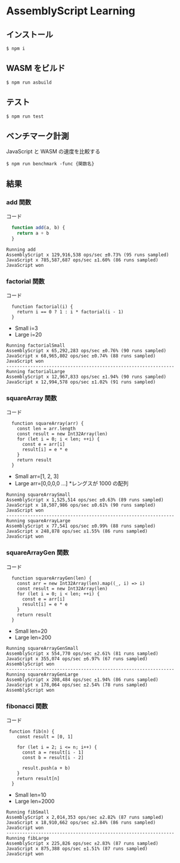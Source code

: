 # AssemblyScript Learning

## インストール

```
$ npm i
```

## WASM をビルド

```
$ npm run asbuild
```

## テスト

```
$ npm run test
```

## ベンチマーク計測

JavaScript と WASM の速度を比較する

```
$ npm run benchmark -func {関数名}
```

## 結果

### add 関数

コード

```JavaScript
  function add(a, b) {
    return a + b
  }
```

```
Running add
AssemblyScript x 129,916,538 ops/sec ±0.73% (95 runs sampled)
JavaScript x 785,587,687 ops/sec ±1.60% (86 runs sampled)
JavaScript won
```

### factorial 関数

コード

```JS
  function factorial(i) {
    return i == 0 ? 1 : i * factorial(i - 1)
  }
```

- Small i=3
- Large i=20

```
Running factorialSmall
AssemblyScript x 65,292,283 ops/sec ±0.76% (90 runs sampled)
JavaScript x 68,965,802 ops/sec ±0.74% (88 runs sampled)
JavaScript won
---------------------------------------------------------------
Running factorialLarge
AssemblyScript x 12,967,833 ops/sec ±1.94% (90 runs sampled)
JavaScript x 12,994,578 ops/sec ±1.02% (91 runs sampled)
```

### squareArray 関数

コード

```JS
  function squareArray(arr) {
    const len = arr.length
    const result = new Int32Array(len)
    for (let i = 0; i < len; ++i) {
      const e = arr[i]
      result[i] = e * e
    }
    return result
  }
```

- Small arr=[1, 2, 3]
- Large arr=[0,0,0,0 ...] \*レングスが 1000 の配列

```
Running squareArraySmall
AssemblyScript x 1,525,514 ops/sec ±0.63% (89 runs sampled)
JavaScript x 18,507,986 ops/sec ±0.61% (90 runs sampled)
JavaScript won
---------------------------------------------------------------
Running squareArrayLarge
AssemblyScript x 77,541 ops/sec ±0.99% (88 runs sampled)
JavaScript x 248,878 ops/sec ±1.55% (86 runs sampled)
JavaScript won
```

### squareArrayGen 関数

コード

```JS
  function squareArrayGen(len) {
    const arr = new Int32Array(len).map((_, i) => i)
    const result = new Int32Array(len)
    for (let i = 0; i < len; ++i) {
      const e = arr[i]
      result[i] = e * e
    }
    return result
  }
```

- Small len=20
- Large len=200

```
Running squareArrayGenSmall
AssemblyScript x 554,770 ops/sec ±2.61% (81 runs sampled)
JavaScript x 355,074 ops/sec ±6.97% (67 runs sampled)
AssemblyScript won
---------------------------------------------------------------
Running squareArrayGenLarge
AssemblyScript x 208,484 ops/sec ±1.94% (86 runs sampled)
JavaScript x 178,064 ops/sec ±2.54% (78 runs sampled)
AssemblyScript won
```

### fibonacci 関数

コード

```JS
 function fib(n) {
    const result = [0, 1]

    for (let i = 2; i <= n; i++) {
      const a = result[i - 1]
      const b = result[i - 2]

      result.push(a + b)
    }
    return result[n]
  }
```

- Small len=10
- Large len=2000

```
Running fibSmall
AssemblyScript x 2,014,353 ops/sec ±2.82% (87 runs sampled)
JavaScript x 18,910,662 ops/sec ±2.84% (86 runs sampled)
JavaScript won
---------------------------------------------------------------
Running fibLarge
AssemblyScript x 225,826 ops/sec ±2.83% (87 runs sampled)
JavaScript x 875,388 ops/sec ±1.51% (87 runs sampled)
JavaScript won
```
